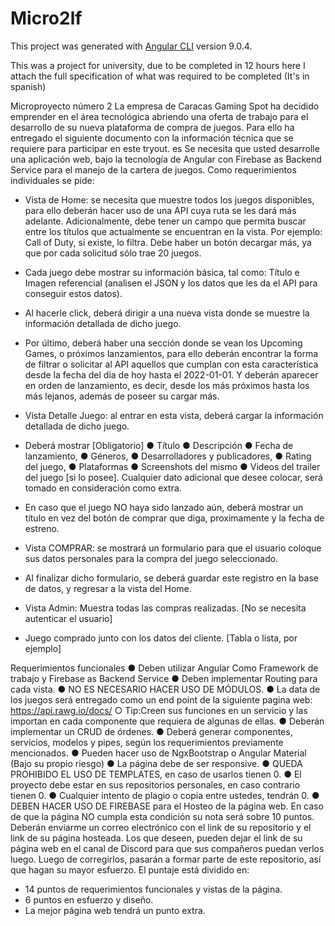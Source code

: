 # Micro2lf

This project was generated with [Angular CLI](https://github.com/angular/angular-cli) version 9.0.4.

This was a project for university, due to be completed in 12 hours here I attach the full specification of what was required to be completed (It's in spanish)

 Microproyecto número 2
La empresa de ​Caracas Gaming Spot ha decidido emprender en el área
tecnológica abriendo una oferta de trabajo para el desarrollo de su nueva plataforma de compra de juegos. Para ello ha entregado el siguiente documento con la información técnica que se requiere para participar en este tryout.
es
Se necesita que usted desarrolle una aplicación web​, ​bajo la tecnología de Angular con Firebase as Backend Service para el manejo de la cartera de juegos.
Como requerimientos individuales se pide:
- Vista de ​Home​: se necesita que muestre todos los juegos disponibles, para ello
deberán hacer uso de una API cuya ruta se les dará más adelante.
Adicionalmente, debe tener un campo que permita buscar entre los títulos que actualmente se encuentran en la vista. Por ejemplo: Call of Duty, si existe, lo filtra. Debe haber un botón de ​cargar más​, ya que por cada solicitud sólo trae 20 juegos.
- Cada juego debe mostrar su información básica, tal como: ​Título e Imagen referencial (analisen el JSON y los datos que les da el API para conseguir estos datos)​.
- Al hacerle click, deberá dirigir a una ​nueva vista donde se muestre la información detallada de dicho juego.
- Por último, deberá haber una sección donde se vean los Upcoming Games, o próximos lanzamientos, para ello deberán encontrar la forma de filtrar o solicitar al API aquellos que cumplan con esta característica desde la fecha del ​dia de hoy ​hasta el ​2022-01-01​. Y deberán aparecer en orden de lanzamiento, es decir, desde los más próximos hasta los más lejanos, además de poseer su ​cargar más.
- Vista ​Detalle Juego​: al entrar en esta vista, deberá cargar la información detallada de dicho juego.
- Deberá mostrar [Obligatorio]
● Título
● Descripción
● Fecha de lanzamiento,
● Géneros,
● Desarrolladores y publicadores,
● Rating del juego,
● Plataformas
● Screenshots del mismo
● Videos del trailer del juego [si lo posee].
Cualquier dato adicional que desee colocar, será tomado en consideración como extra.
- En caso que el juego ​NO haya sido lanzado aún, deberá mostrar un título en vez del botón de comprar que diga, proximamente y la fecha de estreno.
- Vista ​COMPRAR​: se mostrará un formulario para que el usuario coloque sus datos personales para la compra del juego seleccionado.

 - Al finalizar dicho formulario, se deberá guardar este registro en la base de datos, y regresar a la vista del Home.
- Vista ​Admin: ​Muestra todas las compras realizadas. [​No se necesita autenticar el usuario​]
- Juego comprado junto con los datos del cliente. [Tabla o lista, por ejemplo]

 Requerimientos funcionales
● Deben utilizar Angular Como Framework de trabajo y Firebase as Backend Service
● Deben implementar Routing para cada vista.
● NO ES NECESARIO HACER USO DE MÓDULOS.
● La data de los juegos será entregado como un end point de la siguiente pagina web:
https://api.rawg.io/docs/
○ Tip: ​Creen sus funciones en un servicio y las importan en cada componente que requiera de algunas de ellas.
● Deberán implementar un CRUD de órdenes.
● Deberá generar componentes, servicios, modelos y pipes, según los requerimientos
previamente mencionados.
● Pueden hacer uso de NgxBootstrap o Angular Material (Bajo su propio riesgo)
● La página debe de ​ser responsive​.
● QUEDA PROHIBIDO EL USO DE TEMPLATES, en caso de usarlos tienen 0.
● El proyecto debe estar en sus repositorios personales, en caso contrario
tienen 0.
● Cualquier intento de plagio o copia entre ustedes, tendrán 0.
● DEBEN HACER USO DE FIREBASE para el Hosteo de la página web.
En caso de que la página NO cumpla esta condición su nota será sobre 10 puntos.
Deberán enviarme un correo electrónico con el link de su repositorio y el link de su página hosteada.
Los que deseen, pueden dejar el link de su página web en el canal de Discord para que sus compañeros puedan verlos luego. Luego de corregirlos, pasarán a formar parte de este repositorio, así que hagan su mayor esfuerzo.
El puntaje está dividido en:
- 14 puntos de requerimientos funcionales y vistas de la página.
- 6 puntos en esfuerzo y diseño.
- La mejor página web tendrá un punto extra.
 
